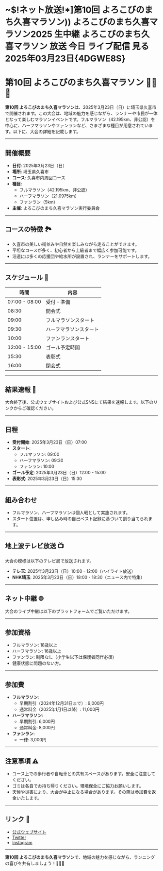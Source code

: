 # ~$!ネット放送!*]第10回 よろこびのまち久喜マラソン)) よろこびのまち久喜マラソン2025 生中継 よろこびのまち久喜マラソン 放送 今日 ライブ配信 見る 2025年03月23日{4DGWE8S}

# 第10回 よろこびのまち久喜マラソン 🏃‍♂️🎌

**第10回 よろこびのまち久喜マラソン**は、2025年3月23日（日）に埼玉県久喜市で開催されます。この大会は、地域の魅力を感じながら、ランナーや市民が一体となって楽しむマラソンイベントです。フルマラソン（42.195km、非公認）を中心に、ハーフマラソンやファンランなど、さまざまな種目が用意されています。以下に、大会の詳細を記載します。

---

## 開催概要

- **日付**: 2025年3月23日（日）
- **場所**: 埼玉県久喜市
- **コース**: 久喜市内周回コース
- **種目**:
  - フルマラソン（42.195km、非公認）
  - ハーフマラソン（21.0975km）
  - ファンラン（5km）
- **主催**: よろこびのまち久喜マラソン実行委員会

---

## コースの特徴 🏞️

- 久喜市の美しい街並みや自然を楽しみながら走ることができます。
- 平坦なコースが多く、初心者から上級者まで幅広く参加可能です。
- 沿道には多くの応援団や給水所が設置され、ランナーをサポートします。

---

## スケジュール 📅

| 時間         | 内容                  |
|--------------|-----------------------|
| 07:00 - 08:00 | 受付・準備            |
| 08:30        | 開会式                |
| 09:00        | フルマラソンスタート  |
| 09:30        | ハーフマラソンスタート|
| 10:00        | ファンランスタート    |
| 12:00 - 15:00 | ゴール予定時間        |
| 15:30        | 表彰式                |
| 16:00        | 閉会式                |

---

## 結果速報 🏁

大会終了後、公式ウェブサイトおよび公式SNSにて結果を速報します。以下のリンクからご確認ください。



---

## 日程

- **受付開始**: 2025年3月23日（日）07:00
- **スタート**:
  - フルマラソン: 09:00
  - ハーフマラソン: 09:30
  - ファンラン: 10:00
- **ゴール予定**: 2025年3月23日（日）12:00 - 15:00
- **表彰式**: 2025年3月23日（日）15:30

---

## 組み合わせ

- フルマラソン、ハーフマラソンは個人戦として実施されます。
- スタート位置は、申し込み時の自己ベスト記録に基づいて割り当てられます。

---

## 地上波テレビ放送 📺

大会の模様は以下のテレビ局で放送されます。

- **テレ玉**: 2025年3月23日（日）10:00 - 12:00（ハイライト放送）
- **NHK埼玉**: 2025年3月23日（日）18:00 - 18:30（ニュース内で特集）

---

## ネット中継 🌐

大会のライブ中継は以下のプラットフォームでご覧いただけます。



---

## 参加資格

- フルマラソン: 18歳以上
- ハーフマラソン: 16歳以上
- ファンラン: 制限なし（小学生以下は保護者同伴必須）
- 健康状態に問題のない方。

---

## 参加費

- **フルマラソン**:
  - 早期割引（2024年12月31日まで）: 9,000円
  - 通常料金（2025年1月1日以降）: 11,000円
- **ハーフマラソン**:
  - 早期割引: 6,000円
  - 通常料金: 8,000円
- **ファンラン**:
  - 一律: 3,000円

---

## 注意事項 ⚠️

- コース上での歩行者や自転車との共有スペースがあります。安全に注意してください。
- ゴミは各自でお持ち帰りください。環境保全にご協力お願いします。
- 天候や災害により、大会が中止になる場合があります。その際は参加費を返金いたします。

---

## リンク 🔗

- [公式ウェブサイト](https://www.kuki-marathon2025.jp)
- [Twitter](https://twitter.com/kukimarathon2025)
- [Instagram](https://instagram.com/kukimarathon2025)

---

**第10回 よろこびのまち久喜マラソン**で、地域の魅力を感じながら、ランニングの喜びを共有しましょう！🎌🏃‍♀️